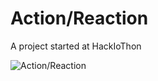 Action/Reaction
===============

A project started at HackIoThon

![Action/Reaction](http://puu.sh/9QF1x/a94df67583.png)
